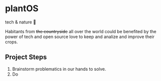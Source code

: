 # plantOS
tech & nature :seedling:

Habitants from ~~the countryside~~ all over the world could be benefited by the power of tech and open source love to keep and analize and improve their crops.

## Project Steps
1. Brainstorm problematics in our hands to solve.
2. Do

